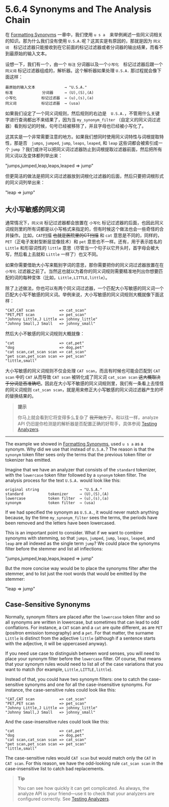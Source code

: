 # 5.6.4 Synonyms and The Analysis Chain

在 [Formatting Synonyms](https://www.elastic.co/guide/en/elasticsearch/guide/current/synonym-formats.html) 一章中，我们使用 `u s a`　来举例阐述一些同义词相关的知识。那为什么我们没有使用 `U.S.A.`呢？这其实是有原因的，那就是因为 `同义词`　标记过滤器只能接收到在它前面的标记过滤器或者分词器的输出结果，而看不到最原始的输入文本。

设想一下，我们有一个，由一个 `标注` 分词器以及一个`小写化`　标记过滤器后跟一个 `同义词` 标记过滤器组成的，解析器。这个解析器如果处理 `U.S.A.` 那过程就会像下面这样：

```
最原始的输入文本             → "U.S.A."
标准             分词器     → (U),(S),(A)
小写化           标记过滤器  → (u),(s),(a)
同义词           标记过滤器  → (usa)
```

如果我们设定了一个同义词规则，然后规则的右边是　`U.S.A.`，不管用什么关键字进行查询都出不来结果了，因为当 `my_synonym_filter` （自定义的同义词过滤器）看到标记的时候，句号已经被移除了，并且字母也已经被小写化了。

这其实是一个非常需要注意的地方。如果我们想同时使用同义词特性与词根提取特性，那是否　`jumps`, `jumped`, `jump`, `leaps`, `leaped`, 和 `leap` 这些词都会被索引成一个 `jump` ？我们或许可以把同义词过滤器防止到词根提取过滤器前面，然后把所有同义词以及变体都列举出来：

"jumps,jumped,leap,leaps,leaped => jump"

但更简洁的做法是把同义词过滤器放到词根化过滤器的后面，然后只要把词根形式的同义词列举出来：

"leap => jump"

## 大小写敏感的同义词

通常情况下，`同义词` 标记过滤器都会放置在 `小写化` 标记过滤器的后面，也因此同义词规则里的所有词都是以小写格式来指定的，但有时候这个做法也会一些奇怪的合并操作。比如，`CAT`扫描 ~~也就是医院里的CT扫描~~ 和 `cat` 意思是不同的，同样的，`PET`（正电子发射型断层显像技术）和 `pet` 意思也不一样。还有，用于表示姓名的 `Little` 和形容词性的 `little` 意思（尽管当一个句子以它开头时，首字母会被大写，然后看上去就和 `Little` 一样了）也又不同。

如果你需要借助大小写来甄别字词的意思，那你需要把你的同义词过滤器放置在在 `小写化` 过滤器之前了。当然这也就以为着你的同义词规则需要精准地列出你想要匹配的词的每种变体（比如，`Little,LITTLE,little`）。

除了上述做法，你也可以有两个同义词过滤器，一个匹配大小写敏感的同义词一个匹配大小写不敏感的同义词。举例来说，大小写敏感的同义词规则大概就像下面这样：

```
"CAT,CAT scan           => cat_scan"
"PET,PET scan           => pet_scan"
"Johnny Little,J Little => johnny_little"
"Johnny Small,J Small   => johnny_small"
```

然后大小不敏感的同义词规则大概就像：

```
"cat                    => cat,pet"
"dog                    => dog,pet"
"cat scan,cat_scan scan => cat_scan"
"pet scan,pet_scan scan => pet_scan"
"little,small"
```

大小写敏感的同义词规则不仅会处理 `CAT scan`，而且有时候也可能会匹配到 `CAT scan` 中的 `CAT` 从而导致 `CAT scan` 被转化成了同义词 `cat_scan scan` ~~这大概取决于分词是否准确吧~~。因此在大小写不敏感的同义词规则里，我们有一条看上去怪怪的同义词规则 `cat_scan scan`，就是用来修正大小写敏感的同义词过滤器产生的坏的替换结果的。

> **提示**
> 
> 你马上就会看到它将变得多么复杂了 ~~我开始方了~~。和以往一样，analyze API 仍旧是你检测是的解析器是否配置正确的好帮手，具体参阅 [Testing Analyzers](https://www.elastic.co/guide/en/elasticsearch/guide/current/analysis-intro.html#analyze-api).

***

The example we showed in [Formatting Synonyms](https://www.elastic.co/guide/en/elasticsearch/guide/current/synonym-formats.html), used `u s a` as a synonym. Why did we use that instead of `U.S.A.`? The reason is that the `synonym` token filter sees only the terms that the previous token filter or tokenizer has emitted.

Imagine that we have an analyzer that consists of the `standard` tokenizer, with the `lowercase` token filter followed by a `synonym` token filter. The analysis process for the text `U.S.A.` would look like this:

```
original string                  → "U.S.A."
standard           tokenizer     → (U),(S),(A)
lowercase          token filter  → (u),(s),(a)
synonym            token filter  → (usa)
```

If we had specified the synonym as `U.S.A.`, it would never match anything because, by the time `my_synonym_filter` sees the terms, the periods have been removed and the letters have been lowercased.

This is an important point to consider. What if we want to combine synonyms with stemming, so that `jumps`, `jumped`, `jump`, `leaps`, `leaped`, and `leap` are all indexed as the single term `jump`? We could place the synonyms filter before the stemmer and list all inflections:

"jumps,jumped,leap,leaps,leaped => jump"

But the more concise way would be to place the synonyms filter after the stemmer, and to list just the root words that would be emitted by the stemmer:

"leap => jump"

## Case-Sensitive Synonyms

Normally, synonym filters are placed after the `lowercase` token filter and so all synonyms are written in lowercase, but sometimes that can lead to odd conflations. For instance, a `CAT` scan and a `cat` are quite different, as are `PET` (positron emission tomography) and a `pet`. For that matter, the surname `Little` is distinct from the adjective `little` (although if a sentence starts with the adjective, it will be uppercased anyway).

If you need use case to distinguish between word senses, you will need to place your synonym filter before the `lowercase` filter. Of course, that means that your synonym rules would need to list all of the case variations that you want to match (for example, `Little,LITTLE,little`).

Instead of that, you could have two synonym filters: one to catch the case-sensitive synonyms and one for all the case-insensitive synonyms. For instance, the case-sensitive rules could look like this:

```
"CAT,CAT scan           => cat_scan"
"PET,PET scan           => pet_scan"
"Johnny Little,J Little => johnny_little"
"Johnny Small,J Small   => johnny_small"
```

And the case-insensitive rules could look like this:

```
"cat                    => cat,pet"
"dog                    => dog,pet"
"cat scan,cat_scan scan => cat_scan"
"pet scan,pet_scan scan => pet_scan"
"little,small"
```

The case-sensitive rules would `CAT scan` but would match only the `CAT` in `CAT scan`. For this reason, we have the odd-looking rule `cat_scan scan` in the case-insensitive list to catch bad replacements.

> **Tip**
> 
> You can see how quickly it can get complicated. As always, the analyze API is your friend—use it to check that your analyzers are configured correctly. See [Testing Analyzers](https://www.elastic.co/guide/en/elasticsearch/guide/current/analysis-intro.html#analyze-api).

